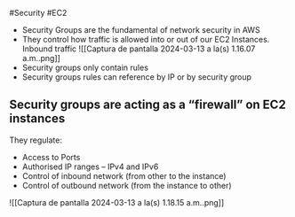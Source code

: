 #Security #EC2 

- Security Groups are the fundamental of network security in AWS
- They control how traffic is allowed into or out of our EC2 Instances. Inbound traffic
![[Captura de pantalla 2024-03-13 a la(s) 1.16.07 a.m..png]]
- Security groups only contain rules  
- Security groups rules can reference by IP or by security group

## **Security groups are acting as a “firewall” on EC2 instances**

They regulate:  
- Access to Ports  
- Authorised IP ranges – IPv4 and IPv6  
- Control of inbound network (from other to the instance)  
- Control of outbound network (from the instance to other)

![[Captura de pantalla 2024-03-13 a la(s) 1.18.15 a.m..png]]
